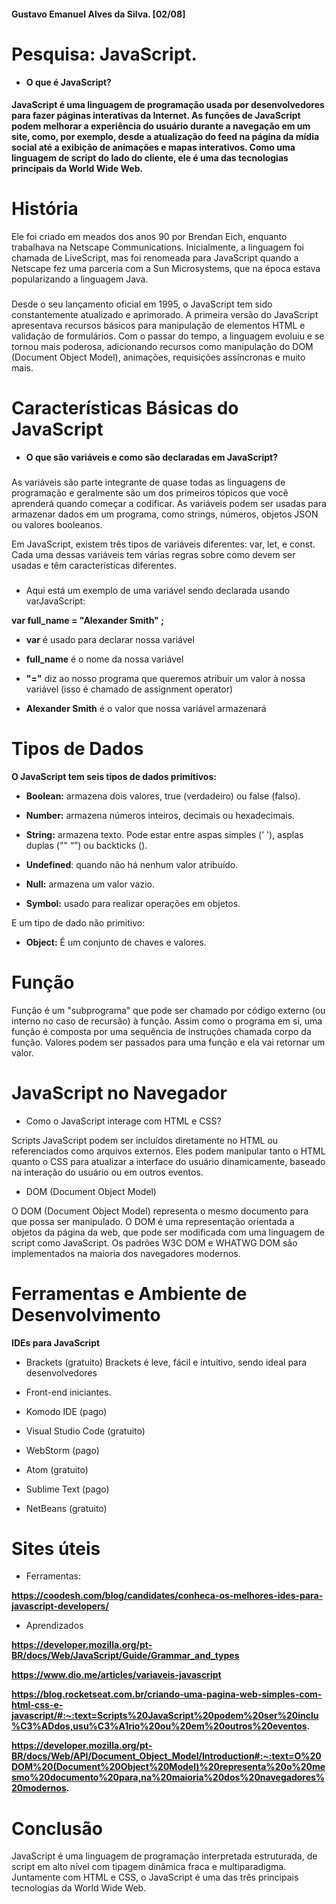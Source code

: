 <!---
guhalvxs001/guhalvxs001 is a ✨ special ✨ repository because its `README.md` (this file) appears on your GitHub profile.
You can click the Preview link to take a look at your changes.
--->
#### Gustavo Emanuel Alves da Silva. [02/08]
# Pesquisa: JavaScript. 
- **O que é JavaScript?** 
#### JavaScript é uma linguagem de programação usada por desenvolvedores para fazer páginas interativas da Internet. As funções de JavaScript podem melhorar a experiência do usuário durante a navegação em um site, como, por exemplo, desde a atualização do feed na página da mídia social até a exibição de animações e mapas interativos. Como uma linguagem de script do lado do cliente, ele é uma das tecnologias principais da World Wide Web.
##
# História
Ele foi criado em meados dos anos 90 por Brendan Eich, enquanto trabalhava na Netscape Communications. Inicialmente, a linguagem foi chamada de LiveScript, mas foi renomeada para JavaScript quando a Netscape fez uma parceria com a Sun Microsystems, que na época estava popularizando a linguagem Java.
###
Desde o seu lançamento oficial em 1995, o JavaScript tem sido constantemente atualizado e aprimorado. A primeira versão do JavaScript apresentava recursos básicos para manipulação de elementos HTML e validação de formulários. Com o passar do tempo, a linguagem evoluiu e se tornou mais poderosa, adicionando recursos como manipulação do DOM (Document Object Model), animações, requisições assíncronas e muito mais.
##
# Características Básicas do JavaScript
- **O que são variáveis e como são declaradas em JavaScript?**
###
As variáveis ​​são parte integrante de quase todas as linguagens de programação e geralmente são um dos primeiros tópicos que você aprenderá quando começar a codificar. As variáveis ​​podem ser usadas para armazenar dados em um programa, como strings, números, objetos JSON ou valores booleanos.

Em JavaScript, existem três tipos de variáveis ​​diferentes: var, let, e const. Cada uma dessas variáveis ​​tem várias regras sobre como devem ser usadas e têm características diferentes.
###
- Aqui está um exemplo de uma variável sendo declarada usando varJavaScript:

**var full_name = "Alexander Smith" ;**

- **var** é usado para declarar nossa variável

- **full_name** é o nome da nossa variável

- **"="** diz ao nosso programa que queremos atribuir um valor à nossa variável (isso é chamado de 
assignment operator)

- **Alexander Smith** é o valor que nossa variável armazenará
##
# Tipos de Dados
**O JavaScript tem seis tipos de dados primitivos:**

- **Boolean:** armazena dois valores, true (verdadeiro) ou false (falso).

- **Number:** armazena números inteiros, decimais ou hexadecimais.

- **String:** armazena texto. Pode estar entre aspas simples (’ '), asplas duplas ("" “”) ou backticks ().

- **Undefined**: quando não há nenhum valor atribuído.

- **Null:** armazena um valor vazio.

- **Symbol:** usado para realizar operações em objetos.

E um tipo de dado não primitivo:

- **Object:** É um conjunto de chaves e valores.
##
# Função
Função é um "subprograma" que pode ser chamado por código externo (ou interno no caso de recursão) à função. Assim como o programa em si, uma função é composta por uma sequência de instruções chamada corpo da função. Valores podem ser passados para uma função e ela vai retornar um valor.
##
# JavaScript no Navegador
- Como o JavaScript interage com HTML e CSS?

Scripts JavaScript podem ser incluídos diretamente no HTML ou referenciados como arquivos externos. Eles podem manipular tanto o HTML quanto o CSS para atualizar a interface do usuário dinamicamente, baseado na interação do usuário ou em outros eventos.

- DOM (Document Object Model)

O DOM (Document Object Model) representa o mesmo documento para que possa ser manipulado. O DOM é uma representação orientada a objetos da página da web, que pode ser modificada com uma linguagem de script como JavaScript. Os padrões W3C DOM e WHATWG DOM são implementados na maioria dos navegadores modernos.
##
# Ferramentas e Ambiente de Desenvolvimento
**IDEs para JavaScript**

- Brackets (gratuito) Brackets é leve, fácil e intuitivo, sendo ideal para desenvolvedores 

- Front-end iniciantes. 

- Komodo IDE (pago) 

- Visual Studio Code (gratuito) 

- WebStorm (pago) 

- Atom (gratuito)

- Sublime Text (pago) 

- NetBeans (gratuito)

##
# Sites úteis
- Ferramentas:

**https://coodesh.com/blog/candidates/conheca-os-melhores-ides-para-javascript-developers/**

- Aprendizados

**https://developer.mozilla.org/pt-BR/docs/Web/JavaScript/Guide/Grammar_and_types**

**https://www.dio.me/articles/variaveis-javascript**

**https://blog.rocketseat.com.br/criando-uma-pagina-web-simples-com-html-css-e-javascript/#:~:text=Scripts%20JavaScript%20podem%20ser%20inclu%C3%ADdos,usu%C3%A1rio%20ou%20em%20outros%20eventos.**

**https://developer.mozilla.org/pt-BR/docs/Web/API/Document_Object_Model/Introduction#:~:text=O%20DOM%20(Document%20Object%20Model)%20representa%20o%20mesmo%20documento%20para,na%20maioria%20dos%20navegadores%20modernos.**

##
# Conclusão
JavaScript é uma linguagem de programação interpretada estruturada, de script em alto nível com tipagem dinâmica fraca e multiparadigma. Juntamente com HTML e CSS, o JavaScript é uma das três principais tecnologias da World Wide Web.